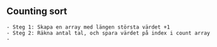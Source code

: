 #

## Counting sort
    - Steg 1: Skapa en array med längen största värdet +1
    - Steg 2: Räkna antal tal, och spara värdet på index i count array
    - 